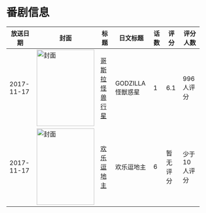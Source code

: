 # 番剧信息

|放送日期|封面|标题|日文标题|话数|评分|评分人数|
|---|---|---|---|---|---|---|
|2017-11-17|<img src="//lain.bgm.tv/pic/cover/c/3f/c1/190385_ONc9s.jpg" alt="封面" style="width:150px;height:200px;object-fit:cover;">|[哥斯拉 怪兽行星](https://bangumi.tv/subject/190385)|GODZILLA 怪獣惑星|1|6.1|996人评分|
|2017-11-17|<img src="//lain.bgm.tv/pic/cover/c/98/db/230092_iI7Ii.jpg" alt="封面" style="width:150px;height:200px;object-fit:cover;">|[欢乐逗地主](https://bangumi.tv/subject/230092)|欢乐逗地主|6|暂无评分|少于10人评分|
